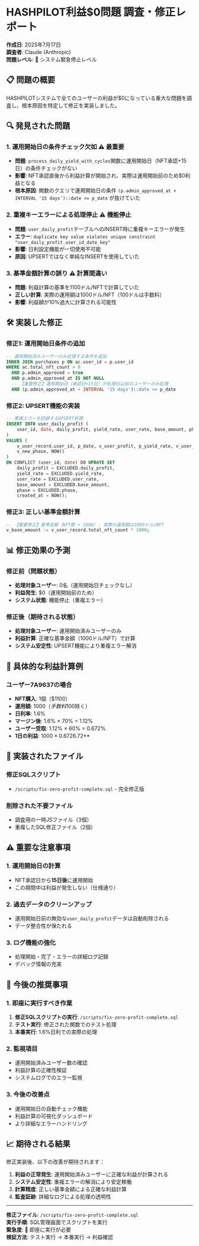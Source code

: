 # HASHPILOT利益$0問題 調査・修正レポート

**作成日**: 2025年7月17日  
**調査者**: Claude (Anthropic)  
**問題レベル**: 🚨 システム緊急停止レベル

## 📋 問題の概要

HASHPILOTシステムで全てのユーザーの利益が$0になっている重大な問題を調査し、根本原因を特定して修正を実装しました。

## 🔍 発見された問題

### 1. **運用開始日の条件チェック欠如** ⚠️ **最重要**
- **問題**: `process_daily_yield_with_cycles`関数に運用開始日（NFT承認+15日）の条件チェックがない
- **影響**: NFT承認直後から利益計算が開始され、実際は運用開始前のため$0利益となる
- **根本原因**: 関数のクエリで運用開始日の条件 `(p.admin_approved_at + INTERVAL '15 days')::date <= p_date` が抜けていた

### 2. **重複キーエラーによる処理停止** ⚠️ **機能停止**
- **問題**: `user_daily_profit`テーブルへのINSERT時に重複キーエラーが発生
- **エラー**: `duplicate key value violates unique constraint "user_daily_profit_user_id_date_key"`
- **影響**: 日利設定機能が一切使用不可能
- **原因**: UPSERTではなく単純なINSERTを使用していた

### 3. **基準金額計算の誤り** ⚠️ **計算間違い**
- **問題**: 利益計算の基準を1100ドル/NFTで計算していた
- **正しい計算**: 実際の運用額は1000ドル/NFT（100ドルは手数料）
- **影響**: 利益額が10%過大に計算される可能性

## 🛠️ 実装した修正

### 修正1: 運用開始日条件の追加
```sql
-- 運用開始済みユーザーのみ処理する条件を追加
INNER JOIN purchases p ON ac.user_id = p.user_id
WHERE ac.total_nft_count > 0
  AND p.admin_approved = true
  AND p.admin_approved_at IS NOT NULL
  -- 【重要修正】運用開始日（承認日+15日）が処理日以前のユーザーのみ処理
  AND (p.admin_approved_at + INTERVAL '15 days')::date <= p_date
```

### 修正2: UPSERT機能の実装
```sql
-- 重複エラーを回避するUPSERT処理
INSERT INTO user_daily_profit (
    user_id, date, daily_profit, yield_rate, user_rate, base_amount, phase, created_at
)
VALUES (
    v_user_record.user_id, p_date, v_user_profit, p_yield_rate, v_user_rate, v_base_amount, 
    v_new_phase, NOW()
)
ON CONFLICT (user_id, date) DO UPDATE SET
    daily_profit = EXCLUDED.daily_profit,
    yield_rate = EXCLUDED.yield_rate,
    user_rate = EXCLUDED.user_rate,
    base_amount = EXCLUDED.base_amount,
    phase = EXCLUDED.phase,
    created_at = NOW();
```

### 修正3: 正しい基準金額計算
```sql
-- 【重要修正】基準金額（NFT数 × 1000）- 実際の運用額は1000ドル/NFT
v_base_amount := v_user_record.total_nft_count * 1000;
```

## 📊 修正効果の予測

### 修正前（問題状態）
- **処理対象ユーザー**: 0名（運用開始日チェックなし）
- **利益発生**: $0（運用開始前のため）
- **システム状態**: 機能停止（重複エラー）

### 修正後（期待される状態）
- **処理対象ユーザー**: 運用開始済みユーザーのみ
- **利益計算**: 正確な基準金額（1000ドル/NFT）で計算
- **システム安定性**: UPSERT機能により重複エラー解消

## 🎯 具体的な利益計算例

### ユーザー7A9637の場合
- **NFT購入**: 1個（$1100）
- **運用額**: $1000（手数料$100除く）
- **日利率**: 1.6%
- **マージン後**: 1.6% × 70% = 1.12%
- **ユーザー受取**: 1.12% × 60% = 0.672%
- **1日の利益**: $1000 × 0.672% = **$6.72**

## 📝 実装されたファイル

### 修正SQLスクリプト
- `/scripts/fix-zero-profit-complete.sql` - 完全修正版

### 削除された不要ファイル
- 調査用の一時JSファイル（3個）
- 重複したSQL修正ファイル（2個）

## ⚠️ 重要な注意事項

### 1. 運用開始日の計算
- NFT承認日から**15日後**に運用開始
- この期間中は利益が発生しない（仕様通り）

### 2. 過去データのクリーンアップ
- 運用開始日前の無効な`user_daily_profit`データは自動削除される
- データ整合性が保たれる

### 3. ログ機能の強化
- 処理開始・完了・エラーの詳細ログ記録
- デバッグ情報の充実

## 🚀 今後の推奨事項

### 1. 即座に実行すべき作業
1. **修正SQLスクリプトの実行**: `/scripts/fix-zero-profit-complete.sql`
2. **テスト実行**: 修正された関数でのテスト処理
3. **本番実行**: 1.6%日利での実際の処理

### 2. 監視項目
- 運用開始済みユーザー数の確認
- 利益計算の正確性検証
- システムログでのエラー監視

### 3. 今後の改善点
- 運用開始日の自動チェック機能
- 利益計算の可視化ダッシュボード
- より詳細なエラーハンドリング

## 📈 期待される結果

修正実装後、以下の改善が期待されます：

1. **利益の正常発生**: 運用開始済みユーザーに正確な利益が計算される
2. **システム安定性**: 重複エラーの解消により安定稼働
3. **計算精度**: 正しい基準金額による正確な利益計算
4. **監査証跡**: 詳細なログによる処理の透明性

---

**修正ファイル**: `/scripts/fix-zero-profit-complete.sql`  
**実行手順**: SQL管理画面でスクリプトを実行  
**緊急度**: 🚨 即座に実行が必要  
**検証方法**: テスト実行 → 本番実行 → 利益確認